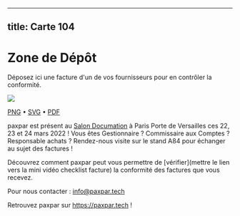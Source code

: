 
---
title: Carte 104
---

# Zone de Dépôt

Déposez ici une facture d'un de vos fournisseurs pour en contrôler la conformité.


![](https://media.paxpar.tech/ludi/card_104_recto.png)

[PNG](https://media.paxpar.tech/ludi/card_104_recto.png) • [SVG](https://media.paxpar.tech/ludi/card_104_recto.svg) • [PDF](https://media.paxpar.tech/ludi/card_104_recto.pdf)

paxpar est présent au [Salon Documation](https://www.documation.fr/info_societe/527/paxpartech.html) à Paris Porte de Versailles ces 22, 23 et 24 mars 2022 ! Vous êtes Gestionnaire ? Commissaire aux Comptes ? Responsable achats ? Rendez-nous visite sur le stand A84 pour échanger au sujet des factures !

Découvrez comment paxpar peut vous permettre de [vérifier](mettre le lien vers la mini vidéo checklist facture) la conformité des factures que vous recevez.

Pour nous contacter : info@paxpar.tech

Retrouvez paxpar sur https://paxpar.tech !


